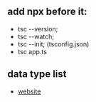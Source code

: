 ## add npx before it:
- tsc --version;
- tsc --watch;
- tsc --init; (tsconfig.json)
- tsc app.ts
## data type list
- [website](https://www.typescriptlang.org/docs/handbook/basic-types.html)